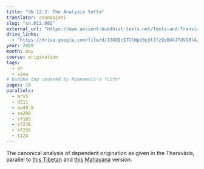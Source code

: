 ```yaml
---
title: "SN 12.2: The Analysis Sutta"
translator: anandajoti
slug: "sn.012.002"
external_url: "https://www.ancient-buddhist-texts.net/Texts-and-Translations/Short-Pieces/Paticcasamuppadavibhangasuttam.htm"
drive_links:
  - "https://drive.google.com/file/d/13GOIc5TCtWpd3p3tJfz9p0d4JTdVO8lA/view?usp=drivesdk"
year: 2009
month: may
course: origination
tags:
  - sn
  - view
# buddha tag covered by Nyanamoli's *Life*
pages: 10
parallels:
  - arv5
  - d211
  - ea49.5
  - sa298
  - sf165
  - sf238
  - sf256
  - t124
---
```


The canonical analysis of dependent origination as given in the Theravāda, parallel to [this Tibetan](/content/canon/toh211) and [this Mahayana](/content/canon/sf238) version.
